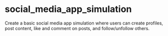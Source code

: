 # social_media_app_simulation
Create a basic social media app simulation where users can create profiles, post content, like and comment on posts, and follow/unfollow others.

